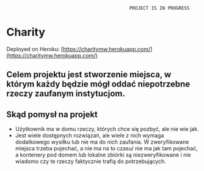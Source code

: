 ```angular2html
                                             PROJECT IS IN PROGRESS
```

# Charity
Deployed on Heroku:
[https://charitymw.herokuapp.com/](https://charitymw.herokuapp.com/)

## Celem projektu jest stworzenie miejsca, w którym każdy będzie mógł oddać niepotrzebne rzeczy zaufanym instytucjom.


## Skąd pomysł na projekt

-  Użytkownik ma w domu rzeczy, których chce się pozbyć, ale nie wie jak.
- Jest wiele dostępnych rozwiązań, ale wiele z nich wymaga dodatkowego wysiłku lub nie ma do nich zaufania. W zweryfikowane miejsca trzeba pojechać, a nie ma na to czasu/ nie ma jak tam pojechać, a kontenery pod domem lub lokalne zbiórki są niezweryfikowane i nie wiadomo czy te rzeczy faktycznie trafią do potrzebujących. 

